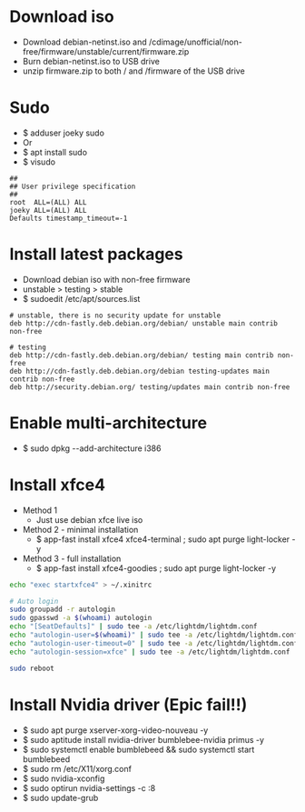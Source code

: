 Download iso
=====
* Download debian-netinst.iso and /cdimage/unofficial/non-free/firmware/unstable/current/firmware.zip
* Burn debian-netinst.iso to USB drive
* unzip firmware.zip to both / and /firmware of the USB drive

Sudo
====
* $ adduser joeky sudo
* Or
* $ apt install sudo
* $ visudo
```sudoers
##
## User privilege specification
##
root  ALL=(ALL) ALL
joeky ALL=(ALL) ALL
Defaults timestamp_timeout=-1
```

Install latest packages
=====
* Download debian iso with non-free firmware
* unstable > testing > stable
* $ sudoedit /etc/apt/sources.list
```debsources
# unstable, there is no security update for unstable
deb http://cdn-fastly.deb.debian.org/debian/ unstable main contrib non-free

# testing
deb http://cdn-fastly.deb.debian.org/debian/ testing main contrib non-free
deb http://cdn-fastly.deb.debian.org/debian testing-updates main contrib non-free
deb http://security.debian.org/ testing/updates main contrib non-free
```

Enable multi-architecture
=====
* $ sudo dpkg --add-architecture i386

Install xfce4
=====
* Method 1
    * Just use debian xfce live iso
* Method 2 - minimal installation
    * $ app-fast install xfce4 xfce4-terminal ; sudo apt purge light-locker -y
* Method 3 - full installation
    * $ app-fast install xfce4-goodies ; sudo apt purge light-locker -y
```sh
echo "exec startxfce4" > ~/.xinitrc

# Auto login
sudo groupadd -r autologin
sudo gpasswd -a $(whoami) autologin
echo "[SeatDefaults]" | sudo tee -a /etc/lightdm/lightdm.conf
echo "autologin-user=$(whoami)" | sudo tee -a /etc/lightdm/lightdm.conf
echo "autologin-user-timeout=0" | sudo tee -a /etc/lightdm/lightdm.conf
echo "autologin-session=xfce" | sudo tee -a /etc/lightdm/lightdm.conf

sudo reboot
```

Install Nvidia driver (Epic fail!!)
=====
* $ sudo apt purge xserver-xorg-video-nouveau -y
* $ sudo aptitude install nvidia-driver bumblebee-nvidia primus -y
* $ sudo systemctl enable bumblebeed && sudo systemctl start bumblebeed
* $ sudo rm /etc/X11/xorg.conf
* $ sudo nvidia-xconfig
* $ sudo optirun nvidia-settings -c :8
* $ sudo update-grub
